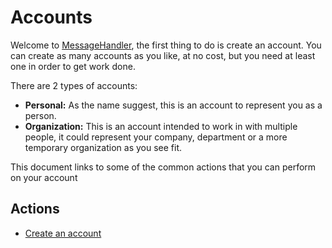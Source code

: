 # Accounts

Welcome to [MessageHandler](http://www.messagehandler.net), the first thing to do is create an account. You can create as many accounts as you like, at no cost, but you need at least one in order to get work done.

 There are 2 types of accounts:

 * **Personal:** As the name suggest, this is an account to represent you as a person.
 * **Organization:** This is an account intended to work in with multiple people, it could represent your company, department or a more temporary organization as you see fit.

This document links to some of the common actions that you can perform on your account

## Actions

 * [Create an account](/documentation/account/create)